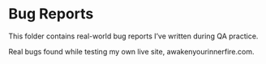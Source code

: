 # Bug Reports
This folder contains real-world bug reports I’ve written during QA practice.


Real bugs found while testing my own live site, awakenyourinnerfire.com.
